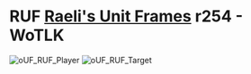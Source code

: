 # RUF [Raeli's Unit Frames](https://www.curseforge.com/wow/addons/ruf) r254 - WoTLK
![oUF_RUF_Player](https://user-images.githubusercontent.com/4732702/136260234-b7cfb1a0-b354-49e5-9159-63d2c7806b94.gif)
![oUF_RUF_Target](https://user-images.githubusercontent.com/4732702/136260317-50b10648-6c93-4c3d-ac60-baf189408f7e.gif)

